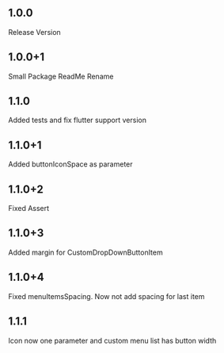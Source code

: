 ## 1.0.0
Release Version
## 1.0.0+1
Small Package ReadMe Rename
## 1.1.0
Added tests and fix flutter support version
## 1.1.0+1
Added buttonIconSpace as parameter
## 1.1.0+2
Fixed Assert
## 1.1.0+3
Added margin for CustomDropDownButtonItem
## 1.1.0+4
Fixed menuItemsSpacing. Now not add spacing for last item
## 1.1.1
Icon now one parameter and custom menu list has button width
